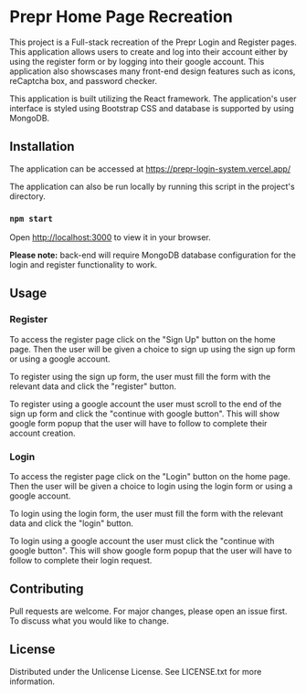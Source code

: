 # Prepr Home Page Recreation

This project is a Full-stack recreation of the Prepr Login and Register pages. This application allows users to create and log into their account either by using the register form or by logging into their google account. This application also showscases many front-end design features such as icons, reCaptcha box, and password checker. 

This application is built utilizing the React framework. The application's user interface is styled using Bootstrap CSS and database is supported by using MongoDB. 

## Installation

The application can be accessed at https://prepr-login-system.vercel.app/

The application can also be run locally by running this script in the project's directory.

### `npm start`

Open [http://localhost:3000](http://localhost:3000) to view it in your browser.

**Please note:** back-end will require MongoDB database configuration for the login and register functionality to work.

## Usage

### Register 

To access the register page click on the "Sign Up" button on the home page. Then the user will be given a choice to sign up using the sign up form or using a google account.

To register using the sign up form, the user must fill the form with the relevant data and click the "register" button.

To register using a google account the user must scroll to the end of the sign up form and click the "continue with google button". This will show google form popup that the user will have to follow to complete their account creation.

### Login

To access the register page click on the "Login" button on the home page. Then the user will be given a choice to login using the login form or using a google account.

To login using the login form, the user must fill the form with the relevant data and click the "login" button.

To login using a google account the user must click the "continue with google button". This will show google form popup that the user will have to follow to complete their login request.

## Contributing

Pull requests are welcome. For major changes, please open an issue first. 
To discuss what you would like to change.

## License

Distributed under the Unlicense License. See LICENSE.txt for more information. 


